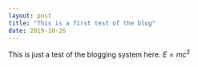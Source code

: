 ```yaml
---
layout: post
title: "This is a first test of the blog"
date: 2019-10-26
---
```


This is just a test of the blogging system here.
$E = mc^2$
